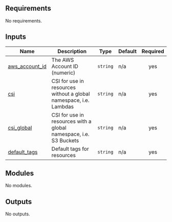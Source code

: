 <!-- BEGIN_TF_DOCS -->
<!-- markdownlint-disable -->
<!-- vale off -->

## Requirements

No requirements.
## Inputs

| Name | Description | Type | Default | Required |
|------|-------------|------|---------|:--------:|
| <a name="input_aws_account_id"></a> [aws\_account\_id](#input\_aws\_account\_id) | The AWS Account ID (numeric) | `string` | n/a | yes |
| <a name="input_csi"></a> [csi](#input\_csi) | CSI for use in resources without a global namespace, i.e. Lambdas | `string` | n/a | yes |
| <a name="input_csi_global"></a> [csi\_global](#input\_csi\_global) | CSI for use in resources with a global namespace, i.e. S3 Buckets | `string` | n/a | yes |
| <a name="input_default_tags"></a> [default\_tags](#input\_default\_tags) | Default tags for resources | `string` | n/a | yes |
## Modules

No modules.
## Outputs

No outputs.
<!-- vale on -->
<!-- markdownlint-enable -->
<!-- END_TF_DOCS -->
